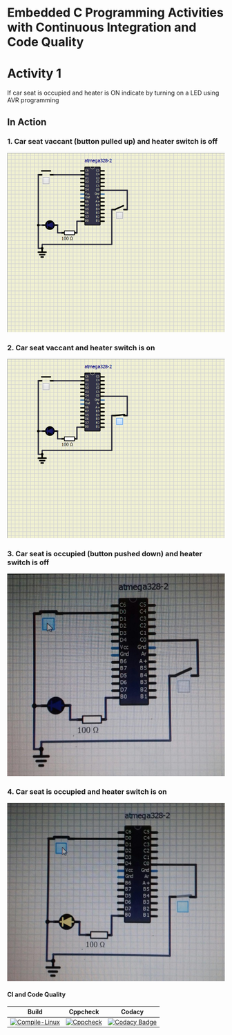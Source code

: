 # Embedded C Programming Activities with Continuous Integration and Code Quality

# Activity 1 
   If car seat is occupied and heater is ON indicate by turning on a LED using AVR programming

## In Action

### 1. Car seat vaccant (button pulled up) and heater switch is off
![OFF](Simulation/1.png)

### 2. Car seat vaccant and heater switch is on
![OFF](Simulation/2.png)

### 3. Car seat is occupied (button pushed down) and heater switch is off
![OFF](Simulation/4.jpeg)

### 4. Car seat is occupied and heater switch is on
![ON](Simulation/3.jpeg)

#### CI and Code Quality

|Build|Cppcheck|Codacy|
|:--:|:--:|:--:|
|[![Compile-Linux](https://github.com/99cherrys/Embedded-Activities/actions/workflows/compile.yml/badge.svg)](https://github.com/99cherrys/Embedded-Activities/actions/workflows/compile.yml)|[![Cppcheck](https://github.com/99cherrys/Embedded-Activities/actions/workflows/cppcheck.yml/badge.svg)](https://github.com/99cherrys/Embedded-Activities/actions/workflows/cppcheck.yml)| [![Codacy Badge](https://app.codacy.com/project/badge/Grade/e67c356d365c44ab8034f155c7f1e93a)](https://www.codacy.com/gh/99cherrys/Embedded-Activities/dashboard?utm_source=github.com&amp;utm_medium=referral&amp;utm_content=99cherrys/Embedded-Activities&amp;utm_campaign=Badge_Grade) |

